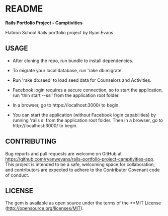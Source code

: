 # README

**Rails Portfolio Project - Camptivities**

Flatiron School Rails portfolio project by Ryan Evans



## USAGE

- After cloning the repo, run bundle to install dependencies.
- To migrate your local database, run 'rake db:migrate'.
- Run 'rake db:seed' to load seed data for Counselors and Activities.
- Facebook login requires a secure connection, so to start the application, run 'thin start --ssl' from the application root folder.
- In a browser, go to https://localhost:3000/ to begin.

- You can start the application (without Facebook login capabilities) by running 'rails s' from the application root folder. Then in a browser, go to http://localhost:3000/ to begin.



## CONTRIBUTING

Bug reports and pull requests are welcome on GitHub at https://github.com/ryanwevans/rails-portfolio-project-camptivities-app. This project is intended to be a safe, welcoming space for collaboration, and contributors are expected to adhere to the Contributor Covenant code of conduct.



## LICENSE

The gem is available as open source under the terms of the **MIT License (http://opensource.org/licenses/MIT).
